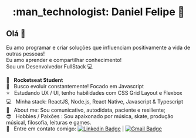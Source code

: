 <h1 align="center"> :man_technologist: Daniel Felipe 🚀</h1>
 
## Olá 👋
Eu amo programar e criar soluções que influenciam positivamente a vida de outras pessoas!
<br/> Eu amo aprender e compartilhar conhecimento!
<br/> Sou um Desenvolvedor FullStack :computer:

 :rocket:  &nbsp; **Rocketseat Student**
 <br/> :purple_heart: &nbsp; Busco evoluir constantemente! Focado em Javascript
 <br/> :star: &nbsp; Estudando UX / UI, tenho habilidades com CSS Grid Layout e Flexbox
 <br/> :computer: &nbsp; Minha stack: ReactJS, Node.js, React Native, Javascript & Typescript
 <br/> 💬  &nbsp; About me: Sou comunicativo, autodidata, paciente e resiliente; 
 <br/> :sunglasses: &nbsp; Hobbies / Paixões : Sou apaixonado por música, skate, produção músical, filosofia, leituras e games.
 <br/> :email: &nbsp; Entre em contato comigo: [![Linkedin Badge](https://img.shields.io/badge/-DanielFelipe-blue?style=flat-square&logo=Linkedin&logoColor=white&link=https://www.linkedin.com/in/danielfelipedeveloper/)](https://www.linkedin.com/in/danielfelipedeveloper/) 
| 
[![Gmail Badge](https://img.shields.io/badge/-danielfelipedeveloper@gmail.com-c14438?style=flat-square&logo=Gmail&logoColor=white&link=mailto:danielfelipedeveloper@gmail.com)](mailto:danielfelipedeveloper@gmail.com)
